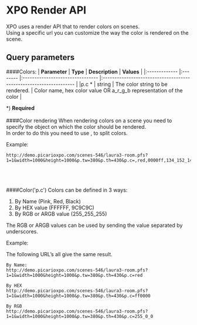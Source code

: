 # XPO Render API

XPO uses a render API that to render colors on scenes.<br/>
Using a specific url you can customize the way the color is rendered on the scene.

## Query parameters
####Colors:
| **Parameter** | **Type** | **Description**                  | **Values** 						  				 				   |
|:------------- |:-------- |:-------------------------------- |:------------------------------------------------------------------ |
|p.c *			| string   | The color string to be rendered. | Color name, hex color value OR a_r_g_b representation of the color |

*) **Required**
<br /><br />
####Color rendering
When rendering colors on a scene you need to specify the object on which the color should be rendered. <br />
In order to do this you need to use , to split colors.

Example:

	http://demo.picarioxpo.com/scenes-546/laura3-room.pfs?1=1&width=1000&height=1000&p.tw=380&p.th=430&p.c=,red,0000ff,134_152_142

<br /><br />	
####Color('p.c')
Colors can be defined in 3 ways:
1.	By Name (Pink, Red, Black)
2.	By HEX value (FFFFFF, 9C9C9C)
3.	By RGB or ARGB value (255_255_255)

The RGB or ARGB values can be used by sending the value separated by underscores.

Example:

The following URL’s all give the same result.

	By Name:
	http://demo.picarioxpo.com/scenes-546/laura3-room.pfs?1=1&width=1000&height=1000&p.tw=380&p.th=430&p.c=red
	
	By HEX
	http://demo.picarioxpo.com/scenes-546/laura3-room.pfs?1=1&width=1000&height=1000&p.tw=380&p.th=430&p.c=ff0000

	By RGB
	http://demo.picarioxpo.com/scenes-546/laura3-room.pfs?1=1&width=1000&height=1000&p.tw=380&p.th=430&p.c=255_0_0